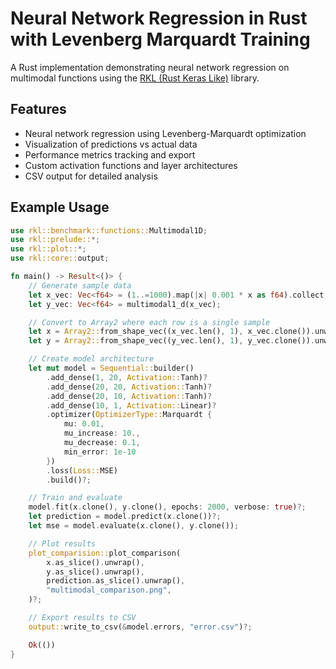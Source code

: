 # Neural Network Regression in Rust with Levenberg Marquardt Training

A Rust implementation demonstrating neural network regression on multimodal functions using the [RKL (Rust Keras Like)](https://github.com/AhmedBoin/Rust-Keras-Like) library.

## Features

- Neural network regression using Levenberg-Marquardt optimization
- Visualization of predictions vs actual data
- Performance metrics tracking and export
- Custom activation functions and layer architectures
- CSV output for detailed analysis

## Example Usage

```rust
use rkl::benchmark::functions::Multimodal1D;
use rkl::prelude::*;
use rkl::plot::*;
use rkl::core::output;

fn main() -> Result<()> {
    // Generate sample data
    let x_vec: Vec<f64> = (1..=1000).map(|x| 0.001 * x as f64).collect();
    let y_vec: Vec<f64> = multimodal1_d(x_vec);

    // Convert to Array2 where each row is a single sample
    let x = Array2::from_shape_vec((x_vec.len(), 1), x_vec.clone()).unwrap();
    let y = Array2::from_shape_vec((y_vec.len(), 1), y_vec.clone()).unwrap();

    // Create model architecture
    let mut model = Sequential::builder()
        .add_dense(1, 20, Activation::Tanh)?
        .add_dense(20, 20, Activation::Tanh)?
        .add_dense(20, 10, Activation::Tanh)?
        .add_dense(10, 1, Activation::Linear)?
        .optimizer(OptimizerType::Marquardt { 
            mu: 0.01, 
            mu_increase: 10., 
            mu_decrease: 0.1, 
            min_error: 1e-10 
        })
        .loss(Loss::MSE)
        .build()?;

    // Train and evaluate
    model.fit(x.clone(), y.clone(), epochs: 2000, verbose: true)?;
    let prediction = model.predict(x.clone())?;
    let mse = model.evaluate(x.clone(), y.clone());

    // Plot results
    plot_comparision::plot_comparison(
        x.as_slice().unwrap(),
        y.as_slice().unwrap(),
        prediction.as_slice().unwrap(),
        "multimodal_comparison.png",
    )?;

    // Export results to CSV
    output::write_to_csv(&model.errors, "error.csv")?;

    Ok(())
}